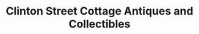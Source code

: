 ---
title: "Clinton Street Cottage Antiques and Collectibles"
url: /athens/clinton-street-cottage-antiques-and-collectibles/
shop: Antiquitäten
---